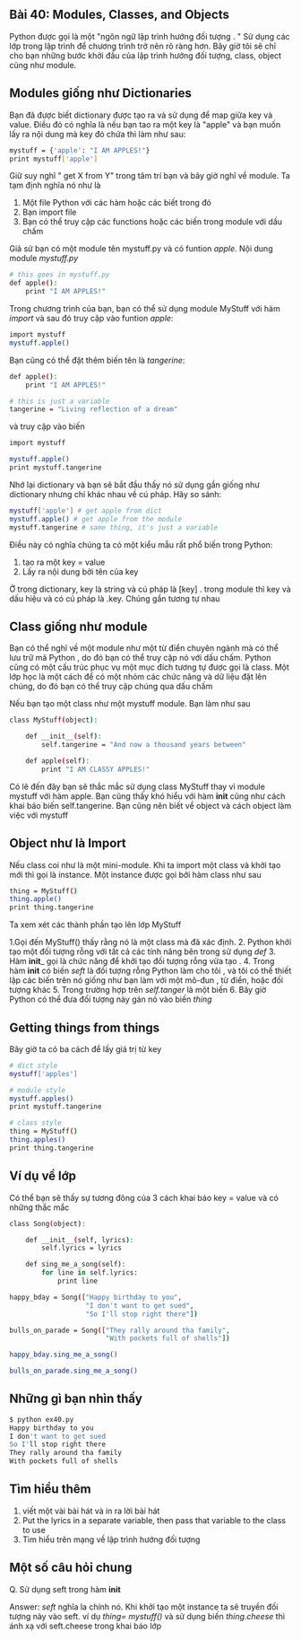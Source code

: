 ## Bài 40: Modules, Classes, and Objects

Python được gọi là một "ngôn ngữ lập trình hướng đối tượng . " Sử dụng các lớp trong lập trình để chương trình trở nên rõ ràng hơn. Bây giờ tôi sẽ chỉ cho bạn những bước khởi đầu của lập trình hướng đối tượng, class, object cũng như module.

## Modules giống như Dictionaries

Bạn đã được biết dictionary được tạo ra và sử dụng để map giữa key và value. Điều đó có nghĩa là nếu bạn tao ra một key là "apple" và bạn muốn lấy ra nội dung mà key đó chứa thì làm như sau:
```sh
mystuff = {'apple': "I AM APPLES!"}
print mystuff['apple']
```

Giữ suy nghĩ " get X from Y" trong tâm trí bạn và bây giờ nghĩ về module. Ta tạm định nghĩa nó như là

1. Một file Python với các hàm hoặc các biết trong đó
2. Bạn import file
3. Bạn có thể truy cập các functions hoặc các biến trong module với dấu chấm

Giả sử bạn có một module tên mystuff.py và có funtion *apple*. Nội dung module
*mystuff.py*
```sh
# this goes in mystuff.py
def apple():
    print "I AM APPLES!"
```
Trong chương trình của bạn, bạn có thể sử dụng module MyStuff với hàm *import* và sau đó truy cập vào funtion *apple*:

```sh
import mystuff
mystuff.apple()
```

Bạn cũng có thể đặt thêm biến tên là *tangerine*:
```sh
def apple():
    print "I AM APPLES!"

# this is just a variable
tangerine = "Living reflection of a dream"
```
và truy cập vào biến
```sh
import mystuff

mystuff.apple()
print mystuff.tangerine
```
Nhớ lại dictionary và bạn sẽ bắt đầu thấy nó sử dụng gần giống như dictionary nhưng chỉ khác nhau về cú pháp. Hãy so sánh:
```sh
mystuff['apple'] # get apple from dict
mystuff.apple() # get apple from the module
mystuff.tangerine # same thing, it's just a variable
```
Điều này có nghĩa chúng ta có một kiểu mẫu rất phổ biến trong Python:

1. tạo ra một key = value
2. Lấy ra nội dung bởi tên của key

Ở trong dictionary, key là string và cú pháp là [key] . trong module thì key và dấu hiệu và có cú pháp là .key. Chúng gần tương tự nhau

## Class giống như module

Bạn có thể nghĩ về một module như một từ điển chuyên ngành mà có thể lưu trữ mã Python , do đó bạn có thể truy cập nó với dấu chấm. Python cũng có một cấu trúc phục vụ một mục đích tương tự được gọi là class. Một lớp học là một cách để có một nhóm các chức năng và dữ liệu đặt lên chúng, do đó bạn có thể truy cập chúng qua dấu chấm

Nếu bạn tạo một class như một mystuff module. Bạn làm như sau
```sh
class MyStuff(object):

    def __init__(self):
        self.tangerine = "And now a thousand years between"

    def apple(self):
        print "I AM CLASSY APPLES!"
```
Có lẽ đến đây bạn sẽ thắc mắc sử dụng class MyStuff thay vì module mystuff với hàm 
apple. Bạn cũng thấy khó hiểu với hàm __init__ cũng như cách khai báo biến 
self.tangerine. Bạn cũng nên biết về object và cách object làm việc với mystuff

## Object như là Import

Nếu class coi như là một mini-module. Khi ta import một class và khởi tạo mới thì 
gọi là instance. Một instance được gọi bởi hàm class như sau
```sh
thing = MyStuff()
thing.apple()
print thing.tangerine
```
Ta xem xét các thành phần tạo lên lớp MyStuff

1.Gọi đến MyStuff() thấy rằng nó là một class mà đã xác định.
2. Python khởi tạo một đối tượng rỗng với tất cả các tính năng bên trong sử dụng
*def*
3. Hàm __init___ gọi là chức năng để khởi tạo đối tượng rỗng vừa tạo .
4. Trong hàm __init__ có biến *seft* là đối tượng rỗng Python làm cho tôi , và tôi có thể thiết lập các biến trên nó giống như bạn làm với một mô-đun , từ điển, hoặc đối tượng khác 
5. Trong trường hợp trên *self.tanger* là một biến
6. Bây giờ Python có thể đưa đối tượng  này gán nó vào biến *thing*

## Getting things from things

Bây giờ ta có ba cách để lấy giá trị  từ key
```sh
# dict style
mystuff['apples']

# module style
mystuff.apples()
print mystuff.tangerine

# class style
thing = MyStuff()
thing.apples()
print thing.tangerine
```
## Ví dụ về lớp 

Có thể bạn sẽ thấy sự tương đông của 3 cách khai báo key = value và có những thắc mắc
```sh
class Song(object):

    def __init__(self, lyrics):
        self.lyrics = lyrics

    def sing_me_a_song(self):
        for line in self.lyrics:
            print line

happy_bday = Song(["Happy birthday to you",
                   "I don't want to get sued",
                   "So I'll stop right there"])

bulls_on_parade = Song(["They rally around tha family",
                        "With pockets full of shells"])

happy_bday.sing_me_a_song()

bulls_on_parade.sing_me_a_song()
```
## Những gì bạn nhìn thấy
```sh
$ python ex40.py
Happy birthday to you
I don't want to get sued
So I'll stop right there
They rally around tha family
With pockets full of shells
```
## Tìm hiểu thêm

1. viết một vài bài hát và in ra lời bài hát
2. Put the lyrics in a separate variable, then pass that variable to the class to use 
3. Tìm hiểu trên mạng về lập trình hướng đối tượng

## Một số câu hỏi chung

Q. Sử dụng seft trong hàm __init__

Answer: *seft* nghĩa la chính nó. Khi khởi tạo một instance ta sẽ truyền đối tượng này vào seft. 
ví dụ *thing= mystuff()* và sử dụng biến *thing.cheese* thì ánh xạ với seft.cheese trong khai báo lớp

